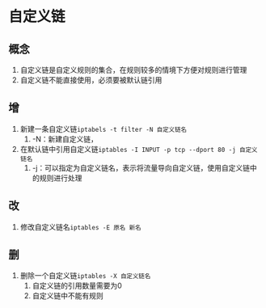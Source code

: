 # 自定义链

## 概念
1. 自定义链是自定义规则的集合，在规则较多的情境下方便对规则进行管理
2. 自定义链不能直接使用，必须要被默认链引用

## 增
1. 新建一条自定义链`iptabels -t filter -N 自定义链名`
   1. -N：新建自定义链，
2. 在默认链中引用自定义链`iptables -I INPUT -p tcp --dport 80 -j 自定义链名`
   1. -j：可以指定为自定义链名，表示将流量导向自定义链，使用自定义链中的规则进行处理

## 改
1. 修改自定义链名`iptables -E 原名 新名`

## 删
1. 删除一个自定义链`iptables -X 自定义链名`
   1. 自定义链的引用数量需要为0
   2. 自定义链中不能有规则